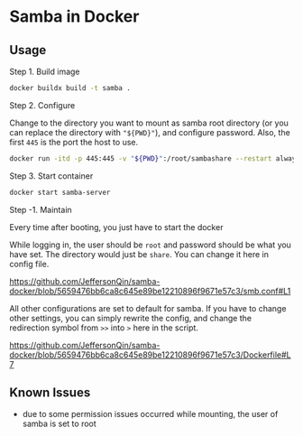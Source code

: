 # Samba in Docker

## Usage

Step 1. Build image

```bash
docker buildx build -t samba .
```

Step 2. Configure

Change to the directory you want to mount as samba root directory (or you can replace the directory with `"${PWD}"`), and configure password. Also, the first `445` is the port the host to use.

```bash
docker run -itd -p 445:445 -v "${PWD}":/root/sambashare --restart always --name samba-server samba && docker attach samba-server
```

Step 3. Start container

```bash
docker start samba-server
```

Step -1. Maintain

Every time after booting, you just have to start the docker

While logging in, the user should be `root` and password should be what you have set. The directory would just be `share`. You can change it here in config file.

https://github.com/JeffersonQin/samba-docker/blob/5659476bb6ca8c645e89be12210896f9671e57c3/smb.conf#L1

All other configurations are set to default for samba. If you have to change other settings, you can simply rewrite the config, and change the redirection symbol from `>>` into `>` here in the script.

https://github.com/JeffersonQin/samba-docker/blob/5659476bb6ca8c645e89be12210896f9671e57c3/Dockerfile#L7

## Known Issues

* due to some permission issues occurred while mounting, the user of samba is set to root
